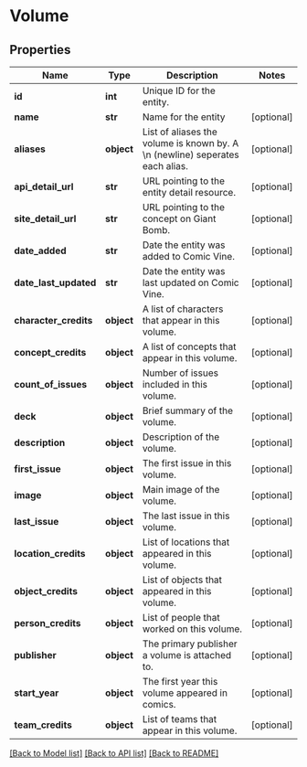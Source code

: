 # Volume

## Properties
Name | Type | Description | Notes
------------ | ------------- | ------------- | -------------
**id** | **int** | Unique ID for the entity. | 
**name** | **str** | Name for the entity | [optional] 
**aliases** | **object** | List of aliases the volume is known by. A \\n (newline) seperates each alias. | [optional] 
**api_detail_url** | **str** | URL pointing to the entity detail resource. | [optional] 
**site_detail_url** | **str** | URL pointing to the concept on Giant Bomb. | [optional] 
**date_added** | **str** | Date the entity was added to Comic Vine. | [optional] 
**date_last_updated** | **str** | Date the entity was last updated on Comic Vine. | [optional] 
**character_credits** | **object** | A list of characters that appear in this volume. | [optional] 
**concept_credits** | **object** | A list of concepts that appear in this volume. | [optional] 
**count_of_issues** | **object** | Number of issues included in this volume. | [optional] 
**deck** | **object** | Brief summary of the volume. | [optional] 
**description** | **object** | Description of the volume. | [optional] 
**first_issue** | **object** | The first issue in this volume. | [optional] 
**image** | **object** | Main image of the volume. | [optional] 
**last_issue** | **object** | The last issue in this volume. | [optional] 
**location_credits** | **object** | List of locations that appeared in this volume. | [optional] 
**object_credits** | **object** | List of objects that appeared in this volume. | [optional] 
**person_credits** | **object** | List of people that worked on this volume. | [optional] 
**publisher** | **object** | The primary publisher a volume is attached to. | [optional] 
**start_year** | **object** | The first year this volume appeared in comics. | [optional] 
**team_credits** | **object** | List of teams that appear in this volume. | [optional] 

[[Back to Model list]](../README.md#documentation-for-models) [[Back to API list]](../README.md#documentation-for-api-endpoints) [[Back to README]](../README.md)


